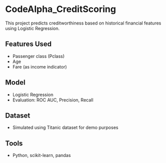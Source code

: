 # CodeAlpha_CreditScoring
This project predicts creditworthiness based on historical financial features using Logistic Regression.

## Features Used
- Passenger class (Pclass)
- Age
- Fare (as income indicator)

## Model
- Logistic Regression
- Evaluation: ROC AUC, Precision, Recall

## Dataset
- Simulated using Titanic dataset for demo purposes

## Tools
- Python, scikit-learn, pandas
